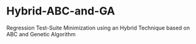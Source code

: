# Hybrid-ABC-and-GA
Regression Test-Suite Minimization using an Hybrid Technique based on ABC and Genetic Algorithm 
